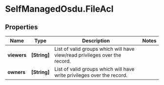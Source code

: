 # SelfManagedOsdu.FileAcl

## Properties
Name | Type | Description | Notes
------------ | ------------- | ------------- | -------------
**viewers** | **[String]** | List of valid groups which will have view/read privileges over the record. | 
**owners** | **[String]** | List of valid groups which will have write privileges over the record. | 


